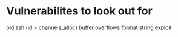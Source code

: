 # Vulnerabilites to look out for
old ssh (id > channels_alloc)
buffer overflows
format string exploit 